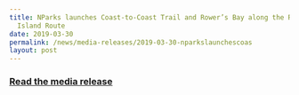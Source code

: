 ```yaml
---
title: NParks launches Coast-to-Coast Trail and Rower’s Bay along the Round
  Island Route
date: 2019-03-30
permalink: /news/media-releases/2019-03-30-nparkslaunchescoas
layout: post
---
```

<h3 style="color:#124596; font-weight:bold;"><a href="https://www.nparks.gov.sg/news/2019/3/nparks-launches-coast-to-coast-trail-and--rower%E2%80%99s-bay-along-the-round-island-route">Read the media release</a></h3>